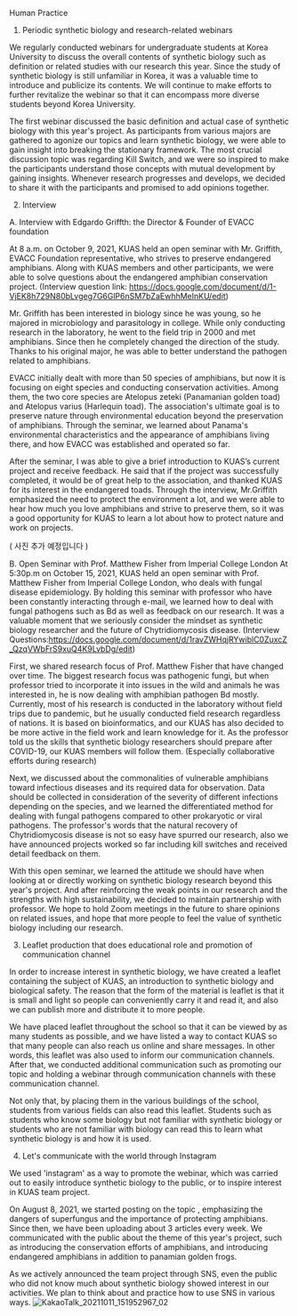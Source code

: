 Human Practice

1. Periodic synthetic biology and research-related webinars

We regularly conducted webinars for undergraduate students at Korea University to discuss the overall contents of synthetic biology such as definition or related studies with our research this year. Since the study of synthetic biology is still unfamiliar in Korea, it was a valuable time to introduce and publicize its contents. We will continue to make efforts to further revitalize the webinar so that it can encompass more diverse students beyond Korea University.


The first webinar discussed the basic definition and actual case of synthetic biology with this year's project. As participants from various majors are gathered to agonize our topics and learn synthetic biology, we were able to gain insight into breaking the stationary framework. The most crucial discussion topic was regarding Kill Switch, and we were so inspired to make the participants understand those concepts with mutual development by gaining insights. Whenever research progresses and develops, we decided to share it with the participants and promised to add opinions together.


2. Interview

A. Interview with Edgardo Griffth: the Director & Founder of EVACC foundation

At 8 a.m. on October 9, 2021, KUAS held an open seminar with Mr. Griffith, EVACC Foundation representative, who strives to preserve endangered amphibians. Along with KUAS members and other participants, we were able to solve questions about the endangered amphibian conservation project.
(Interview question link: https://docs.google.com/document/d/1-VjEK8h729N80bLvgeg7G6GlP6nSM7bZaEwhhMeInKU/edit) 

Mr. Griffith has been interested in biology since he was young, so he majored in microbiology and parasitology in college. While only conducting research in the laboratory, he went to the field trip in 2000 and met amphibians. Since then he completely changed the direction of the study. Thanks to his original major, he was able to better understand the pathogen related to amphibians. 

EVACC initially dealt with more than 50 species of amphibians, but now it is focusing on eight species and conducting conservation activities. Among them, the two core species are Atelopus zeteki (Panamanian golden toad) and Atelopus varius (Harlequin toad). The association's ultimate goal is to preserve nature through environmental education beyond the preservation of amphibians. Through the seminar, we learned about Panama's environmental characteristics and the appearance of amphibians living there, and how EVACC was established and operated so far. 

After the seminar, I was able to give a brief introduction to KUAS’s current project and receive feedback. He said that if the project was successfully completed, it would be of great help to the association, and thanked KUAS for its interest in the endangered toads.
Through the interview, Mr.Griffith emphasized the need to protect the environment a lot, and we were able to hear how much you love amphibians and strive to preserve them, so it was a good opportunity for KUAS to learn a lot about how to protect nature and work on projects.

( 사진 추가 예정입니다 )

B. Open Seminar with Prof. Matthew Fisher from Imperial College London
At 5:30p.m on October 15, 2021, KUAS held an open seminar with Prof. Matthew Fisher from Imperial College London, who deals with fungal disease epidemiology. By holding this seminar with professor who have been constantly interacting through e-mail, we learned how to deal with fungal pathogens such as Bd as well as feedback on our research. It was a valuable moment that we seriously consider the mindset as synthetic biology researcher and the future of Chytridiomycosis disease. (Interview Questions:https://docs.google.com/document/d/1ravZWHqjRYwiblC0ZuxcZ_QzqVWbFrS9xuQ4K9LvbDg/edit)	

First, we shared research focus of Prof. Matthew Fisher that have changed over time. The biggest research focus was pathogenic fungi, but when professor tried to incorporate it into issues in the wild and animals he was interested in, he is now dealing with amphibian pathogen Bd mostly. Currently, most of his research is conducted in the laboratory without field trips due to pandemic, but he usually conducted field research regardless of nations. It is based on bioinformatics, and our KUAS has also decided to be more active in the field work and learn knowledge for it. As the professor told us the skills that synthetic biology researchers should prepare after COVID-19, our KUAS members will follow them. (Especially collaborative efforts during research)

Next, we discussed about the commonalities of vulnerable amphibians toward infectious diseases and its required data for observation. Data should be collected in consideration of the severity of different infections depending on the species, and we learned the differentiated method for dealing with fungal pathogens compared to other prokaryotic or viral pathogens. The professor's words that the natural recovery of Chytridiomycosis disease is not so easy have spurred our research, also we have announced projects worked so far including kill switches and received detail feedback on them.

With this open seminar, we learned the attitude we should have when looking at or directly working on synthetic biology research beyond this year's project. And after reinforcing the weak points in our research and the strengths with high sustainability, we decided to maintain partnership with professor. We hope to hold Zoom meetings in the future to share opinions on related issues, and hope that more people to feel the value of synthetic biology including our research.


3. Leaflet production that does educational role and promotion of communication channel 

In order to increase interest in synthetic biology, we have created a leaflet containing the subject of KUAS, an introduction to synthetic biology and biological safety. The reason that the form of the material is leaflet is that it is small and light so people can conveniently carry it and read it, and also we can publish more and distribute it to more people.

We have placed leaflet throughout the school so that it can be viewed by as many students as possible, and we have listed a way to contact KUAS so that many people can also reach us online and share messages. In other words, this leaflet was also used to inform our communication channels. After that, we conducted additional communication such as promoting our topic and holding a webinar through communication channels with these communication channel. 

Not only that, by placing them in the various buildings of the school, students from various fields can also read this leaflet. Students such as students who know some biology but not familiar with synthetic biology or students who are not familiar with biology can read this to learn what synthetic biology is and how it is used. 

4. Let's communicate with the world through Instagram

We used 'instagram' as a way to promote the webinar, which was carried out to easily introduce synthetic biology to the public, or to inspire interest in KUAS team project.

On August 8, 2021, we started posting on the topic <panamian golden frogs are threatened by superfungus>, emphasizing the dangers of superfungus and the importance of protecting amphibians. Since then, we have been uploading about 3 articles every week. We communicated with the public about the theme of this year's project, such as introducing the conservation efforts of amphibians, and introducing endangered amphibians in addition to panamian golden frogs.

  As we actively announced the team project through SNS, even the public who did not know much about synthetic biology showed interest in our activities. We plan to think about and practice how to use SNS in various ways.
  ![KakaoTalk_20211011_151952967_02](https://user-images.githubusercontent.com/87192944/136742093-34280851-ca2f-4501-b742-c00ea00ad43c.jpg)



